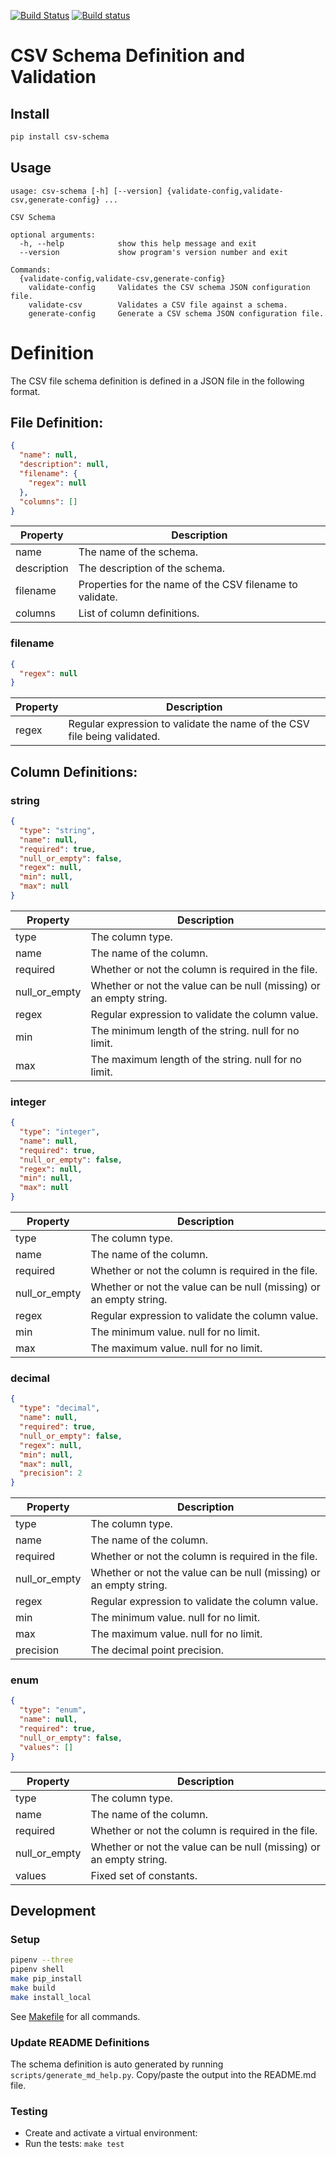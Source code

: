 [![Build Status](https://travis-ci.org/pcstout/csv-schema-py.svg?branch=master)](https://travis-ci.org/pcstout/csv-schema-py)
[![Build status](https://ci.appveyor.com/api/projects/status/0s8kitxrkb5neae8/branch/master?svg=true)](https://ci.appveyor.com/project/pcstout/csv-schema-py/branch/master)

# CSV Schema Definition and Validation

## Install

```bash
pip install csv-schema
```

## Usage
```text
usage: csv-schema [-h] [--version] {validate-config,validate-csv,generate-config} ...

CSV Schema

optional arguments:
  -h, --help            show this help message and exit
  --version             show program's version number and exit

Commands:
  {validate-config,validate-csv,generate-config}
    validate-config     Validates the CSV schema JSON configuration file.
    validate-csv        Validates a CSV file against a schema.
    generate-config     Generate a CSV schema JSON configuration file.

```

# Definition

The CSV file schema definition is defined in a JSON file in the following format.

## File Definition:

```json
{
  "name": null,
  "description": null,
  "filename": {
    "regex": null
  },
  "columns": []
}
```
| Property | Description |
| -------- | ----------- |
| name | The name of the schema. |
| description | The description of the schema. |
| filename | Properties for the name of the CSV filename to validate. |
| columns | List of column definitions. |


### filename
```json
{
  "regex": null
}
```
| Property | Description |
| -------- | ----------- |
| regex | Regular expression to validate the name of the CSV file being validated. |

## Column Definitions:

### string
```json
{
  "type": "string",
  "name": null,
  "required": true,
  "null_or_empty": false,
  "regex": null,
  "min": null,
  "max": null
}
```
| Property | Description |
| -------- | ----------- |
| type | The column type. |
| name | The name of the column. |
| required | Whether or not the column is required in the file. |
| null_or_empty | Whether or not the value can be null (missing) or an empty string. |
| regex | Regular expression to validate the column value. |
| min | The minimum length of the string. null for no limit. |
| max | The maximum length of the string. null for no limit. |

### integer
```json
{
  "type": "integer",
  "name": null,
  "required": true,
  "null_or_empty": false,
  "regex": null,
  "min": null,
  "max": null
}
```
| Property | Description |
| -------- | ----------- |
| type | The column type. |
| name | The name of the column. |
| required | Whether or not the column is required in the file. |
| null_or_empty | Whether or not the value can be null (missing) or an empty string. |
| regex | Regular expression to validate the column value. |
| min | The minimum value. null for no limit. |
| max | The maximum value. null for no limit. |

### decimal
```json
{
  "type": "decimal",
  "name": null,
  "required": true,
  "null_or_empty": false,
  "regex": null,
  "min": null,
  "max": null,
  "precision": 2
}
```
| Property | Description |
| -------- | ----------- |
| type | The column type. |
| name | The name of the column. |
| required | Whether or not the column is required in the file. |
| null_or_empty | Whether or not the value can be null (missing) or an empty string. |
| regex | Regular expression to validate the column value. |
| min | The minimum value. null for no limit. |
| max | The maximum value. null for no limit. |
| precision | The decimal point precision. |

### enum
```json
{
  "type": "enum",
  "name": null,
  "required": true,
  "null_or_empty": false,
  "values": []
}
```
| Property | Description |
| -------- | ----------- |
| type | The column type. |
| name | The name of the column. |
| required | Whether or not the column is required in the file. |
| null_or_empty | Whether or not the value can be null (missing) or an empty string. |
| values | Fixed set of constants. |

## Development

### Setup

```bash
pipenv --three
pipenv shell
make pip_install
make build
make install_local
```
See [Makefile](Makefile) for all commands.

### Update README Definitions
The schema definition is auto generated by running `scripts/generate_md_help.py`.
Copy/paste the output into the README.md file.

### Testing

- Create and activate a virtual environment:
- Run the tests: `make test`
